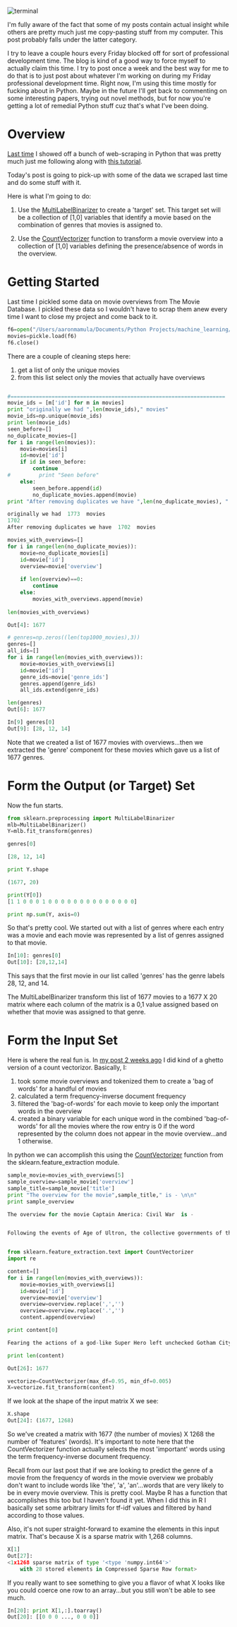 
![terminal](/images/terminal1.png)

I'm fully aware of the fact that some of my posts contain actual insight while others are pretty much just me copy-pasting stuff from my computer.  This post probably falls under the latter category.  

I try to leave a couple hours every Friday blocked off for sort of professional development time.  The blog is kind of a good way to force myself to actually claim this time.  I try to post once a week and the best way for me to do that is to just post about whatever I'm working on during my Friday professional development time.  Right now, I'm using this time mostly for fucking about in Python.  Maybe in the future I'll get back to commenting on some interesting papers, trying out novel methods, but for now you're getting a lot of remedial Python stuff cuz that's what I've been doing.

# Overview
[Last time](https://aaronmams.github.io/Machine-Learning-Pipelines-3-Data-streams/) I showed off a bunch of web-scraping in Python that was pretty much just me following along with [this tutorial](https://spandan-madan.github.io/DeepLearningProject/).

Today's post is going to pick-up with some of the data we scraped last time and do some stuff with it. 

Here is what I'm going to do:

1. Use the [MultiLabelBinarizer](http://scikit-learn.org/stable/modules/generated/sklearn.preprocessing.MultiLabelBinarizer.html) to create a 'target' set.  This target set will be a collection of [1,0] variables that identify a movie based on the combination of genres that movies is assigned to.

2. Use the [CountVectorizer](http://scikit-learn.org/stable/modules/generated/sklearn.feature_extraction.text.CountVectorizer.html) function to transform a movie overview into a collection of [1,0] variables defining the presence/absence of words in the overview.


# Getting Started

Last time I pickled some data on movie overviews from The Movie Database.  I pickled these data so I wouldn't have to scrap them anew every time I want to close my project and come back to it.

```python
f6=open("/Users/aaronmamula/Documents/Python Projects/machine_learning/Movies/movies_for_posters",'rb')
movies=pickle.load(f6)
f6.close()

```

There are a couple of cleaning steps here: 

1. get a list of only the unique movies
2. from this list select only the movies that actually have overviews

```python

#====================================================================
movie_ids = [m['id'] for m in movies]
print "originally we had ",len(movie_ids)," movies"
movie_ids=np.unique(movie_ids)
print len(movie_ids)
seen_before=[]
no_duplicate_movies=[]
for i in range(len(movies)):
    movie=movies[i]
    id=movie['id']
    if id in seen_before:
        continue
#         print "Seen before"
    else:
        seen_before.append(id)
        no_duplicate_movies.append(movie)
print "After removing duplicates we have ",len(no_duplicate_movies), " movies"

originally we had  1773  movies
1702
After removing duplicates we have  1702  movies

movies_with_overviews=[]
for i in range(len(no_duplicate_movies)):
    movie=no_duplicate_movies[i]
    id=movie['id']
    overview=movie['overview']
    
    if len(overview)==0:
        continue
    else:
        movies_with_overviews.append(movie)
        
len(movies_with_overviews)

Out[4]: 1677

# genres=np.zeros((len(top1000_movies),3))
genres=[]
all_ids=[]
for i in range(len(movies_with_overviews)):
    movie=movies_with_overviews[i]
    id=movie['id']
    genre_ids=movie['genre_ids']
    genres.append(genre_ids)
    all_ids.extend(genre_ids)

len(genres)
Out[6]: 1677

In[9] genres[0]
Out[9]: [28, 12, 14]
```

Note that we created a list of 1677 movies with overviews...then we extracted the 'genre' component for these movies which gave us a list of 1677 genres.

# Form the Output (or Target) Set

Now the fun starts.

```python
from sklearn.preprocessing import MultiLabelBinarizer
mlb=MultiLabelBinarizer()
Y=mlb.fit_transform(genres)

genres[0]

[28, 12, 14]

print Y.shape

(1677, 20)

print(Y[0])
[1 1 0 0 0 1 0 0 0 0 0 0 0 0 0 0 0 0 0 0]

print np.sum(Y, axis=0)


```

So that's pretty cool. We started out with a list of genres where each entry was a movie and each movie was represented by a list of genres assigned to that movie.  

```python
In[10]: genres[0]
Out[10]: [28,12,14]
```

This says that the first movie in our list called 'genres' has the genre labels 28, 12, and 14.

The MultiLabelBinarizer transform this list of 1677 movies to a 1677 X 20 matrix where each column of the matrix is a 0,1 value assigned based on whether that movie was assigned to that genre.

# Form the Input Set

Here is where the real fun is. In [my post 2 weeks ago](https://aaronmams.github.io/Data-Pipelines-2-data-transformations/) I did kind of a ghetto version of a count vectorizor.  Basically, I:

1. took some movie overviews and tokenized them to create a 'bag of words' for a handful of movies
2. calculated a term frequency-inverse document frequency
3. filtered the 'bag-of-words' for each movie to keep only the important words in the overview
4. created a binary variable for each unique word in the combined 'bag-of-words' for all the movies where the row entry is 0 if the word represented by the column does not appear in the movie overview...and 1 otherwise.

In python we can accomplish this using the [CountVectorizer](http://scikit-learn.org/stable/modules/generated/sklearn.feature_extraction.text.CountVectorizer.html) function from the sklearn.feature_extraction module.

```python
sample_movie=movies_with_overviews[5]
sample_overview=sample_movie['overview']
sample_title=sample_movie['title']
print "The overview for the movie",sample_title," is - \n\n"
print sample_overview

The overview for the movie Captain America: Civil War  is - 


Following the events of Age of Ultron, the collective governments of the world pass an act designed to regulate all superhuman activity. This polarizes opinion amongst the Avengers, causing two factions to side with Iron Man or Captain America, which causes an epic battle between former allies.


from sklearn.feature_extraction.text import CountVectorizer
import re

content=[]
for i in range(len(movies_with_overviews)):
    movie=movies_with_overviews[i]
    id=movie['id']
    overview=movie['overview']
    overview=overview.replace(',','')
    overview=overview.replace('.','')
    content.append(overview)

print content[0]

Fearing the actions of a god-like Super Hero left unchecked Gotham City’s own formidable forceful vigilante takes on Metropolis’s most revered modern-day savior while the world wrestles with what sort of hero it really needs And with Batman and Superman at war with one another a new threat quickly arises putting mankind in greater danger than it’s ever known before

print len(content)

Out[26]: 1677

vectorize=CountVectorizer(max_df=0.95, min_df=0.005)
X=vectorize.fit_transform(content)

```

If we look at the shape of the input matrix X we see:

```python
X.shape
Out[24]: (1677, 1268)
```
So we've created a matrix with 1677 (the number of movies) X 1268 the number of 'features' (words).  It's important to note here that the CountVectorizer function actually selects the most 'important' words using the term frequency-inverse document frequency.  

Recall from our last post that if we are looking to predict the genre of a movie from the frequency of words in the movie overview we probably don't want to include words like 'the', 'a', 'an'...words that are very likely to be in every movie overview. This is pretty cool.  Maybe R has a function that accomplishes this too but I haven't found it yet.  When I did this in R I basically set some arbitrary limits for tf-idf values and filtered by hand according to those values.

Also, it's not super straight-forward to examine the elements in this input matrix.  That's because X is a sparse matrix with 1,268 columns.

```python
X[1]
Out[27]: 
<1x1268 sparse matrix of type '<type 'numpy.int64'>'
	with 28 stored elements in Compressed Sparse Row format>

```
If you really want to see something to give you a flavor of what X looks like you could coerce one row to an array...but you still won't be able to see much.

```python
In[20]: print X[1,:].toarray()
Out[20]: [[0 0 0 ..., 0 0 0]]
```
